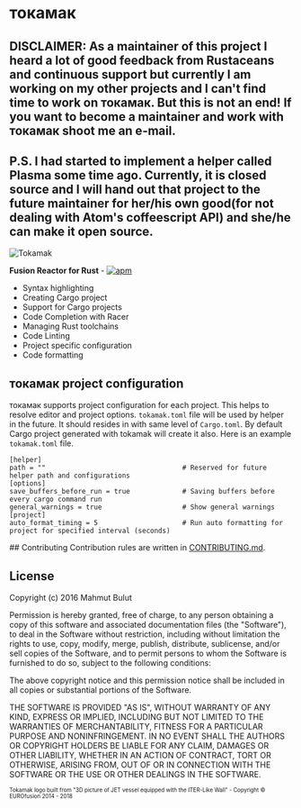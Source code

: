 # токамак

## DISCLAIMER: As a maintainer of this project I heard a lot of good feedback from Rustaceans and continuous support but currently I am working on my other projects and I can't find time to work on токамак. But this is not an end! If you want to become a maintainer and work with токамак shoot me an e-mail.

## P.S. I had started to implement a helper called Plasma some time ago. Currently, it is closed source and I will hand out that project to the future maintainer for her/his own good(for not dealing with Atom's coffeescript API) and she/he can make it open source.

![Tokamak](http://i.imgur.com/b0t3Hsf.png)

**Fusion Reactor for Rust** -
[![apm](https://img.shields.io/apm/v/tokamak.svg?style=flat-square)](https://atom.io/packages/tokamak)

* Syntax highlighting
* Creating Cargo project
* Support for Cargo projects
* Code Completion with Racer
* Managing Rust toolchains
* Code Linting
* Project specific configuration
* Code formatting

## токамак project configuration

токамак supports project configuration for each project. This helps to resolve
editor and project options. `tokamak.toml` file will be used by helper in the future.
It should resides in with same level of `Cargo.toml`.
By default Cargo project generated with tokamak will create it also.
Here is an example `tokamak.toml` file.

```
[helper]
path = ""                                  # Reserved for future helper path and configurations
[options]
save_buffers_before_run = true             # Saving buffers before every cargo command run
general_warnings = true                    # Show general warnings
[project]
auto_format_timing = 5                     # Run auto formatting for project for specified interval (seconds)
```

## Contributing
Contribution rules are written in [CONTRIBUTING.md](https://github.com/vertexclique/tokamak/blob/master/CONTRIBUTING.md).

## License

Copyright (c) 2016 Mahmut Bulut

Permission is hereby granted, free of charge, to any person obtaining
a copy of this software and associated documentation files (the
"Software"), to deal in the Software without restriction, including
without limitation the rights to use, copy, modify, merge, publish,
distribute, sublicense, and/or sell copies of the Software, and to
permit persons to whom the Software is furnished to do so, subject to
the following conditions:

The above copyright notice and this permission notice shall be
included in all copies or substantial portions of the Software.

THE SOFTWARE IS PROVIDED "AS IS", WITHOUT WARRANTY OF ANY KIND,
EXPRESS OR IMPLIED, INCLUDING BUT NOT LIMITED TO THE WARRANTIES OF
MERCHANTABILITY, FITNESS FOR A PARTICULAR PURPOSE AND
NONINFRINGEMENT. IN NO EVENT SHALL THE AUTHORS OR COPYRIGHT HOLDERS BE
LIABLE FOR ANY CLAIM, DAMAGES OR OTHER LIABILITY, WHETHER IN AN ACTION
OF CONTRACT, TORT OR OTHERWISE, ARISING FROM, OUT OF OR IN CONNECTION
WITH THE SOFTWARE OR THE USE OR OTHER DEALINGS IN THE SOFTWARE.

<sub><sup>Tokamak logo built from "3D picture of JET vessel equipped with the ITER-Like Wall" - Copyright © EUROfusion 2014 - 2018</sup></sub>

